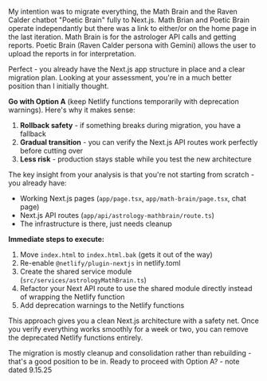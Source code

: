 My intention was to migrate everything, the Math Brain and the Raven Calder chatbot "Poetic Brain" fully to Next.js. Math Brian and Poetic Brain operate independantly but there was a link to either/or on the home page in the last iteration. Math Brain is for the astrologer API calls and getting reports. Poetic Brain (Raven Calder persona with Gemini) allows the user to upload the reports in for interpretation. 

Perfect - you already have the Next.js app structure in place and a clear migration plan. Looking at your assessment, you're in a much better position than I initially thought.

**Go with Option A** (keep Netlify functions temporarily with deprecation warnings). Here's why it makes sense:

1. **Rollback safety** - if something breaks during migration, you have a fallback
2. **Gradual transition** - you can verify the Next.js API routes work perfectly before cutting over
3. **Less risk** - production stays stable while you test the new architecture

The key insight from your analysis is that you're not starting from scratch - you already have:
- Working Next.js pages (`app/page.tsx`, `app/math-brain/page.tsx`, chat page)
- Next.js API routes (`app/api/astrology-mathbrain/route.ts`)
- The infrastructure is there, just needs cleanup

**Immediate steps to execute:**
1. Move `index.html` to `index.html.bak` (gets it out of the way)
2. Re-enable `@netlify/plugin-nextjs` in netlify.toml
3. Create the shared service module (`src/services/astrologyMathBrain.ts`)
4. Refactor your Next API route to use the shared module directly instead of wrapping the Netlify function
5. Add deprecation warnings to the Netlify functions

This approach gives you a clean Next.js architecture with a safety net. Once you verify everything works smoothly for a week or two, you can remove the deprecated Netlify functions entirely.

The migration is mostly cleanup and consolidation rather than rebuilding - that's a good position to be in. Ready to proceed with Option A? - note dated 9.15.25

